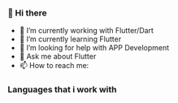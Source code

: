 ### 👋 Hi there 

- 🔭 I’m currently working with Flutter/Dart
- 🌱 I’m currently learning Flutter
- 🤔 I’m looking for help with APP Development
- 💬 Ask me about Flutter
- 📫 How to reach me: 

### Languages that i work with 

